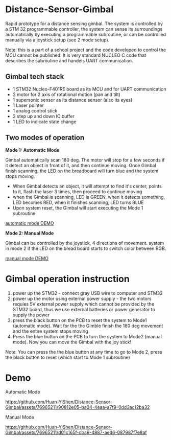 # Distance-Sensor-Gimbal
Rapid prototype for a distance sensing gimbal. The system is controlled by a STM 32 programmable controller, the system can sense its surroundings automatically by executing a programmable subroutine, or can be controlled manually via a joystick setup (see 2 mode setup).

Note: this is a part of a school project and the code developed to control the MCU cannot be published. It is very standard NUCLEO C code that describes the subroutine and handels UART communication.

## Gimbal tech stack
- 1 STM32 Nucleo-F401RE board as its MCU and for UART communication
- 2 motor for 2 axis of rotational motion (pan and tilt)
- 1 supersonic sensor as its distance sensor (also its eyes)
- 1 Laser pointer
- 1 analog control stick 
- 2 step up and down IC buffer
- 1 LED to indicate state change

## Two modes of operation
**Mode 1: Automatic Mode**

Gimbal automatically scan 180 deg. The motor will stop for a few seconds if it detect an object in front of it, and then continue moving. Once Gimbal finish scanning, the LED on the breadboard will turn blue and the system stops moving.
- When Gimbal detects an object, it will attempt to find it's center, points to it, flash the laser 3 times, then proceed to continue moving
- when the Gimbal is scanning, LED is GREEN, when it detects something, LED becomes RED, when it finishes scanning, LED turns BLUE
- Upon system reset, the Gimbal will start executing the Mode 1 subroutine

[automatic mode DEMO](https://github.com/Huan-YiShen/Distance-Sensor-Gimbal/assets/76965211/d01c165f-cba9-4887-aed6-087987f7e8af)
 
**Mode 2: Manual Mode**

Gimbal can be controlled by the joystick, 4 directions of movement. system in mode 2 if the LED on the bread board starts to switch color between RGB.

[manual mode DEMO](https://github.com/Huan-YiShen/Distance-Sensor-Gimbal/assets/76965211/d01c165f-cba9-4887-aed6-087987f7e8af)


# Gimbal operation instruction
1. power up the STM32 - connect gray USB wire to computer and STM32 
2. power up the motor using external power supply - the two motors requies 5V external power supply which cannot be provided by the STM32 board, thus we use external batteries or power generator to supply the power
3. press the black button on the PCB to reset the system to Mode1 (automatic mode). Wait for the the Gimble finish the 180 deg movement and the entire system stops moving
4. Press the blue button on the PCB to turn the system to Mode2 (manual mode). Now you can move the Gimbal with the joy stick!

Note: You can press the the blue button at any time to go to Mode 2, press the black button to reset (which start to Mode 1 subroutine) 

# Demo

Automatic Mode

 https://github.com/Huan-YiShen/Distance-Sensor-Gimbal/assets/76965211/90812e05-ba04-4eaa-a7f9-0dd3ac12ba32

Manual Mode

https://github.com/Huan-YiShen/Distance-Sensor-Gimbal/assets/76965211/d01c165f-cba9-4887-aed6-087987f7e8af
